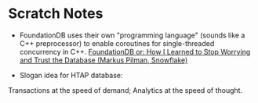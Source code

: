 # Scratch Notes

- FoundationDB uses their own "programming language" (sounds like a C++ preprocessor)
  to enable coroutines for single-threaded concurrency in C++. [FoundationDB or: How I Learned to Stop Worrying and Trust the Database (Markus Pilman, Snowflake)](https://www.youtube.com/watch?v=OJb8A6h9jQQ)

- Slogan idea for HTAP database:

Transactions at the speed of demand;
Analytics at the speed of thought.
